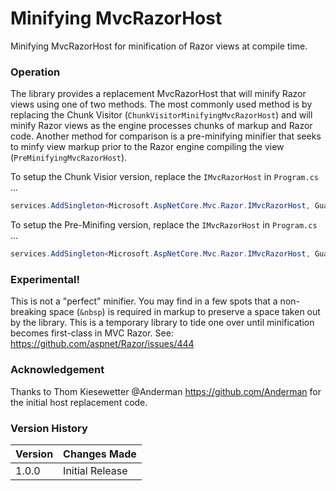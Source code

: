 # Minifying MvcRazorHost
Minifying MvcRazorHost for minification of Razor views at compile time.

### Operation
The library provides a replacement MvcRazorHost that will minify Razor views using one of two methods. The most commonly used method is by replacing the Chunk Visitor (`ChunkVisitorMinifyingMvcRazorHost`) and will minify Razor views as the engine processes chunks of markup and Razor code. Another method for comparison is a pre-minifying minifier that seeks to minfy view markup prior to the Razor engine compiling the view (`PreMinifyingMvcRazorHost`).

To setup the Chunk Visior version, replace the `IMvcRazorHost` in `Program.cs` ...
```c#
services.AddSingleton<Microsoft.AspNetCore.Mvc.Razor.IMvcRazorHost, GuardRex.MinifyingMvcRazorHost.ChunkVisitorMinifyingMvcRazorHost>();
```

To setup the Pre-Minifing version, replace the `IMvcRazorHost` in `Program.cs` ...
```c#
services.AddSingleton<Microsoft.AspNetCore.Mvc.Razor.IMvcRazorHost, GuardRex.MinifyingMvcRazorHost.PreMinifyingMvcRazorHost>();
```

### Experimental!
This is not a "perfect" minifier. You may find in a few spots that a non-breaking space (`&nbsp`) is required in markup to preserve a space taken out by the library. This is a temporary library to tide one over until minification becomes first-class in MVC Razor. See: https://github.com/aspnet/Razor/issues/444

### Acknowledgement
Thanks to Thom Kiesewetter @Anderman https://github.com/Anderman for the initial host replacement code.

### Version History
Version | Changes Made
------- | ------------
1.0.0   | Initial Release

